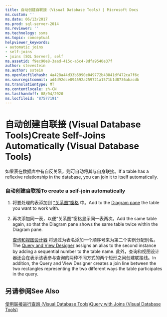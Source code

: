```yaml
---
title: 自动创建自联接 (Visual Database Tools) | Microsoft Docs
ms.custom: ''
ms.date: 06/13/2017
ms.prod: sql-server-2014
ms.reviewer: ''
ms.technology: ssms
ms.topic: conceptual
helpviewer_keywords:
- automatic joins
- self-joins
- joins [SQL Server], self
ms.assetid: f9ec90e8-3aad-415c-a5c4-8dfa9540e37f
author: stevestein
ms.author: sstein
ms.openlocfilehash: 4a428a44d33b5990e849772b43841df472ca7f6c
ms.sourcegitcommit: ad4d92dce894592a259721a1571b1d8736abacdb
ms.translationtype: MT
ms.contentlocale: zh-CN
ms.lasthandoff: 08/04/2020
ms.locfileid: "87577191"
---
```

# <a name="create-self-joins-automatically-visual-database-tools"></a><span data-ttu-id="e9e4a-102">自动创建自联接 (Visual Database Tools)</span><span class="sxs-lookup"><span data-stu-id="e9e4a-102">Create Self-Joins Automatically (Visual Database Tools)</span></span>
  <span data-ttu-id="e9e4a-103">如果表在数据库中有自反关系，则可自动将其与自身联接。</span><span class="sxs-lookup"><span data-stu-id="e9e4a-103">If a table has a reflexive relationship in the database, you can join it to itself automatically.</span></span>  
  
### <a name="to-create-a-self-join-automatically"></a><span data-ttu-id="e9e4a-104">自动创建自联接</span><span class="sxs-lookup"><span data-stu-id="e9e4a-104">To create a self-join automatically</span></span>  
  
1.  <span data-ttu-id="e9e4a-105">将要处理的表添加到 [“关系图”窗格](visual-database-tools.md) 中。</span><span class="sxs-lookup"><span data-stu-id="e9e4a-105">Add to the [Diagram pane](visual-database-tools.md) the table you want to work with.</span></span>  
  
2.  <span data-ttu-id="e9e4a-106">再次添加同一表，以便“关系图”窗格显示同一表两次。</span><span class="sxs-lookup"><span data-stu-id="e9e4a-106">Add the same table again, so that the Diagram pane shows the same table twice within the Diagram pane.</span></span>  
  
     <span data-ttu-id="e9e4a-107">[查询和视图设计器](query-and-view-designer-tools-visual-database-tools.md) 将通过为表名添加一个顺序号来为第二个实例分配别名。</span><span class="sxs-lookup"><span data-stu-id="e9e4a-107">The [Query and View Designer](query-and-view-designer-tools-visual-database-tools.md) assigns an alias to the second instance by adding a sequential number to the table name.</span></span> <span data-ttu-id="e9e4a-108">此外，查询和视图设计器还会在表示该表参与查询的两种不同方式的两个矩形之间创建联接线。</span><span class="sxs-lookup"><span data-stu-id="e9e4a-108">In addition, the Query and View Designer creates a join line between the two rectangles representing the two different ways the table participates in the query.</span></span>  
  
## <a name="see-also"></a><span data-ttu-id="e9e4a-109">另请参阅</span><span class="sxs-lookup"><span data-stu-id="e9e4a-109">See Also</span></span>  
 [<span data-ttu-id="e9e4a-110">使用联接进行查询 (Visual Database Tools)</span><span class="sxs-lookup"><span data-stu-id="e9e4a-110">Query with Joins &#40;Visual Database Tools&#41;</span></span>](query-with-joins-visual-database-tools.md)  
  
  

